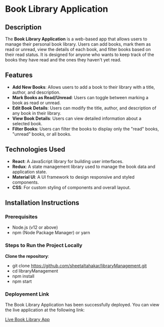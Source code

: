 # Book Library Application

## Description

The **Book Library Application** is a web-based app that allows users to manage their personal book library. Users can add books, mark them as read or unread, view the details of each book, and filter books based on their read status. It is designed for anyone who wants to keep track of the books they have read and the ones they haven't yet read.

## Features

- **Add New Books**: Allows users to add a book to their library with a title, author, and description.
- **Mark Books as Read/Unread**: Users can toggle between marking a book as read or unread.
- **Edit Book Details**: Users can modify the title, author, and description of any book in their library.
- **View Book Details**: Users can view detailed information about a selected book.
- **Filter Books**: Users can filter the books to display only the "read" books, "unread" books, or all books.

## Technologies Used

- **React**: A JavaScript library for building user interfaces.
- **Redux**: A state management library used to manage the book data and application state.
- **Material UI**: A UI framework to design responsive and styled components.
- **CSS**: For custom styling of components and overall layout.

## Installation Instructions

### Prerequisites

- Node.js (v12 or above)
- npm (Node Package Manager) or yarn

### Steps to Run the Project Locally

**Clone the repository**:

- git clone https://github.com/sheetaltahakar/libraryManagement.git
- cd libraryManagement
- npm install
- npm start

### Deployement Link

The Book Library Application has been successfully deployed. You can view the live application at the following link:

[Live Book Library App](http://book-management-project.surge.sh/)

